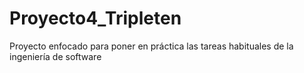 # Proyecto4_Tripleten
Proyecto enfocado para poner en práctica las tareas habituales de la ingeniería de software
